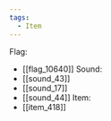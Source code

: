 ```yaml
---
tags:
  - Item
---
```

Flag:
- [[flag_10640]]
Sound:
- [[sound_43]]
- [[sound_17]]
- [[sound_44]]
Item:
- [[item_418]]

